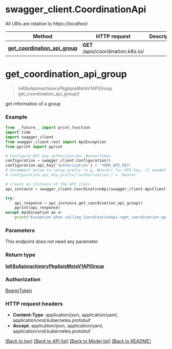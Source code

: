 # swagger_client.CoordinationApi

All URIs are relative to *https://localhost*

Method | HTTP request | Description
------------- | ------------- | -------------
[**get_coordination_api_group**](CoordinationApi.md#get_coordination_api_group) | **GET** /apis/coordination.k8s.io/ | 


# **get_coordination_api_group**
> IoK8sApimachineryPkgApisMetaV1APIGroup get_coordination_api_group()



get information of a group

### Example
```python
from __future__ import print_function
import time
import swagger_client
from swagger_client.rest import ApiException
from pprint import pprint

# Configure API key authorization: BearerToken
configuration = swagger_client.Configuration()
configuration.api_key['authorization'] = 'YOUR_API_KEY'
# Uncomment below to setup prefix (e.g. Bearer) for API key, if needed
# configuration.api_key_prefix['authorization'] = 'Bearer'

# create an instance of the API class
api_instance = swagger_client.CoordinationApi(swagger_client.ApiClient(configuration))

try:
    api_response = api_instance.get_coordination_api_group()
    pprint(api_response)
except ApiException as e:
    print("Exception when calling CoordinationApi->get_coordination_api_group: %s\n" % e)
```

### Parameters
This endpoint does not need any parameter.

### Return type

[**IoK8sApimachineryPkgApisMetaV1APIGroup**](IoK8sApimachineryPkgApisMetaV1APIGroup.md)

### Authorization

[BearerToken](../README.md#BearerToken)

### HTTP request headers

 - **Content-Type**: application/json, application/yaml, application/vnd.kubernetes.protobuf
 - **Accept**: application/json, application/yaml, application/vnd.kubernetes.protobuf

[[Back to top]](#) [[Back to API list]](../README.md#documentation-for-api-endpoints) [[Back to Model list]](../README.md#documentation-for-models) [[Back to README]](../README.md)

